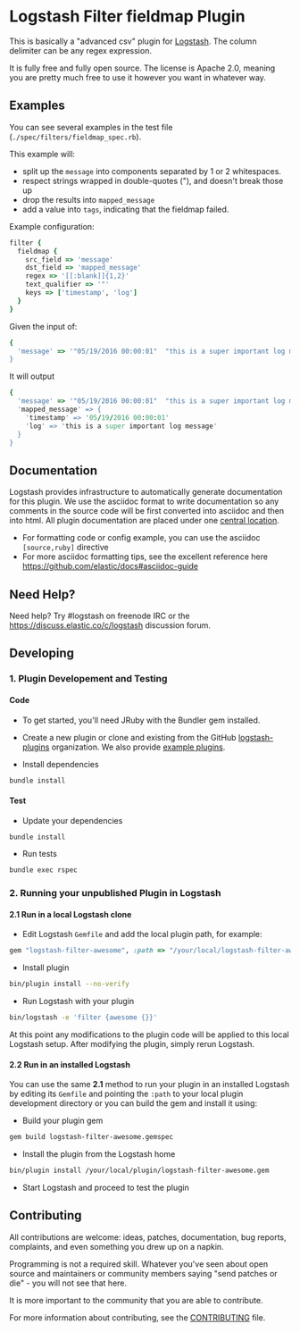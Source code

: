 # Logstash Filter fieldmap Plugin

This is basically a "advanced csv" plugin for [Logstash](https://github.com/elastic/logstash). The column delimiter can be any regex expression.

It is fully free and fully open source. The license is Apache 2.0, meaning you are pretty much free to use it however you want in whatever way.

## Examples

You can see several examples in the test file (`./spec/filters/fieldmap_spec.rb`).

This example will:
 * split up the `message` into components separated by 1 or 2 whitespaces.
 * respect strings wrapped in double-quotes ("), and doesn't break those up
 * drop the results into `mapped_message`
 * add a value into `tags`, indicating that the fieldmap failed.

Example configuration:
```ruby
filter {
  fieldmap {
    src_field => 'message'
    dst_field => 'mapped_message'
    regex => '[[:blank]]{1,2}'
    text_qualifier => '"'
    keys => ['timestamp', 'log']
  }
}
```

Given the input of:
```ruby
{
  'message' => '"05/19/2016 00:00:01"  "this is a super important log message"''
}
```

It will output
```ruby
{
  'message' => '"05/19/2016 00:00:01"  "this is a super important log message"''
  'mapped_message' => {
    'timestamp' => '05/19/2016 00:00:01'
    'log' => 'this is a super important log message'
  }
}
```

## Documentation

Logstash provides infrastructure to automatically generate documentation for this plugin. We use the asciidoc format to write documentation so any comments in the source code will be first converted into asciidoc and then into html. All plugin documentation are placed under one [central location](http://www.elastic.co/guide/en/logstash/current/).

- For formatting code or config example, you can use the asciidoc `[source,ruby]` directive
- For more asciidoc formatting tips, see the excellent reference here https://github.com/elastic/docs#asciidoc-guide

## Need Help?

Need help? Try #logstash on freenode IRC or the https://discuss.elastic.co/c/logstash discussion forum.

## Developing

### 1. Plugin Developement and Testing

#### Code
- To get started, you'll need JRuby with the Bundler gem installed.

- Create a new plugin or clone and existing from the GitHub [logstash-plugins](https://github.com/logstash-plugins) organization. We also provide [example plugins](https://github.com/logstash-plugins?query=example).

- Install dependencies
```sh
bundle install
```

#### Test

- Update your dependencies

```sh
bundle install
```

- Run tests

```sh
bundle exec rspec
```

### 2. Running your unpublished Plugin in Logstash

#### 2.1 Run in a local Logstash clone

- Edit Logstash `Gemfile` and add the local plugin path, for example:
```ruby
gem "logstash-filter-awesome", :path => "/your/local/logstash-filter-awesome"
```
- Install plugin
```sh
bin/plugin install --no-verify
```
- Run Logstash with your plugin
```sh
bin/logstash -e 'filter {awesome {}}'
```
At this point any modifications to the plugin code will be applied to this local Logstash setup. After modifying the plugin, simply rerun Logstash.

#### 2.2 Run in an installed Logstash

You can use the same **2.1** method to run your plugin in an installed Logstash by editing its `Gemfile` and pointing the `:path` to your local plugin development directory or you can build the gem and install it using:

- Build your plugin gem
```sh
gem build logstash-filter-awesome.gemspec
```
- Install the plugin from the Logstash home
```sh
bin/plugin install /your/local/plugin/logstash-filter-awesome.gem
```
- Start Logstash and proceed to test the plugin

## Contributing

All contributions are welcome: ideas, patches, documentation, bug reports, complaints, and even something you drew up on a napkin.

Programming is not a required skill. Whatever you've seen about open source and maintainers or community members  saying "send patches or die" - you will not see that here.

It is more important to the community that you are able to contribute.

For more information about contributing, see the [CONTRIBUTING](https://github.com/elastic/logstash/blob/master/CONTRIBUTING.md) file.
